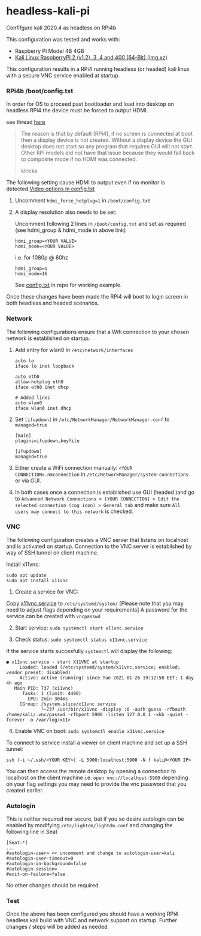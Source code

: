 # headless-kali-pi
Confifgure kali 2020.4 as headless on RPi4b

This configuration was tested and works with:
- Raspberry Pi Model 4B 4GB
- [Kali Linux RaspberryPi 2 (v1.2), 3, 4 and 400 (64-Bit) (img.xz)](https://www.offensive-security.com/kali-linux-arm-images/)



 This configuration results in a RPi4 running headless (or headed) kali linux with a secure VNC service enabled at startup.  


### RPi4b /boot/config.txt

In order for OS to proceed past bootloader and load into desktop on headless RPi4 the device must be forced to output HDMI. 

see thread [here](https://www.raspberrypi.org/forums/viewtopic.php?t=253312)

> The reason is that by default (RPi4), if no screen is connected at boot then a display device is not created. Without a 
> display device the GUI desktop does not start so any program that requires GUI will not start. Other RPi models did not have that issue 
> because they would fall back to composite mode if no HDMI was connected.
>
> klricks

The following setting cause HDMI to output even if no monitor is detected.[Video options in config.txt](https://www.raspberrypi.org/documentation/configuration/config-txt/video.md)

1. Uncomment `hdmi_force_hotplug=1` in `/boot/config.txt`

2. A display resolution also needs to be set:

     Uncomment following 2 lines in `/boot/config.txt` and set as required (see hdmi_group & hdmi_mode in above link)
     ```
     hdmi_group=<YOUR VALUE>
     hdmi_mode=<YOUR VALUE>
     ```
     i.e. for 1080p @ 60hz
     ```
     hdmi_group=1
     hdmi_mode=16
     ```

     See [config.txt](../main/config.txt) in repo for working example.

Once these changes have been made the RPi4 will boot to login screen in both headless and headed scenarios.

### Network
The following configurations ensure that a Wifi connection to your chosen network is established on startup.

1. Add entry for wlan0 in `/etc/network/interfaces`

     ```
     auto lo
     iface lo inet loopback

     auto eth0
     allow-hotplug eth0
     iface eth0 inet dhcp
     
     # Added lines
     auto wlan0 
     iface wlan0 inet dhcp 
     ```
2. Set `[ifupdown]` in `/etc/NetworkManager/NetworkManager.conf` to `managed=true`
     ```
     [main]
     plugins=ifupdown,keyfile

     [ifupdown]
     managed=true
     ```

3. Either create a WiFi connection manually: `<YOUR CONNECTION>.nmconnection` in `/etc/NetworkManager/system-connections`
or via GUI.

4. In both cases once a connection is established use GUI (headed )and go to `Advanced Network Connections > [YOUR CONNECTION] > Edit the selected connection (cog icon) > General tab` and make sure `All users may connect to this network` is checked.


### VNC 
The following configuration creates a VNC server that listens on localhost and is activated on startup. Connection to the VNC server is established by way of SSH tunnel on client machine.

Install x11vnc:
```
sudo apt update
sudo apt install x11vnc
```
1. Create a service for VNC:

Copy [x11vnc.service](../main/x11vnc.service) to `/etc/systemd/system/` [Please note that you may need to adjust flags depending on your requirements] A password for the service can be created with `vncpasswd` 

2. Start service: `sudo systemctl start xllvnc.service`

3. Check status: `sudo systemctl status x11vnc.service`

If the service starts succesfully `systemctl` will display the following:
```
● x11vnc.service - start X11VNC at startup
     Loaded: loaded (/etc/systemd/system/x11vnc.service; enabled; vendor preset: disabled)
     Active: active (running) since Tue 2021-01-26 19:12:58 EET; 1 day 4h ago
   Main PID: 737 (x11vnc)
      Tasks: 1 (limit: 4490)
        CPU: 2min 304ms
     CGroup: /system.slice/x11vnc.service
             └─737 /usr/bin/x11vnc -display :0 -auth guess -rfbauth /home/kali/.vnc/passwd -rfbport 5900 -listen 127.0.0.1 -xkb -quiet -forever -o /var/log/x11>
```
4. Enable VNC on boot: `sudo systemctl enable x11vnc.service`

To connect to service install a viewer on client machine and set up a SSH tunnel:

`ssh (-i ~/.ssh/<YOUR KEY>) -L 5900:localhost:5900 -N f kali@<YOUR IP>`

You can then access the remote desktop by opening a connection to localhost on the client machine i.e. `open vnc://localhost:5900` depending on your flag settings you may need to provide the vnc password that you created earlier.


### Autologin
This is neither required nor secure, but if you so desire autologin can be enabled by modifying
`/etc/lightdm/lightdm.conf` and changing the following line in Seat
```
[Seat:*]
...
#autologin-user= << uncomment and change to autologin-user=kali
#autologin-user-timeout=0
#autologin-in-background=false
#autologin-session=
#exit-on-failure=false
```
No other changes should be required.

### Test

Once the above has been configured you should have a working RPi4 headless kali build with VNC and network support on startup. 
Further changes / steps will be added as needed.






